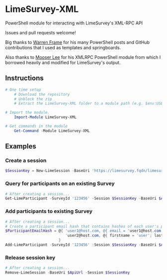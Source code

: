 # LimeSurvey-XML
PowerShell module for interacting with LimeSurvey's XML-RPC API

Issues and pull requests welcome!

Big thanks to [Warren Frame](https://github.com/RamblingCookieMonster) for his many PowerShell posts and GitHub contributions that I used as templates and springboards.

Also thanks to [Mooser Lee](https://github.com/mosserlee/PSClient-for-XML-RPC) for his XMLRPC PowerShell module from which I borrowed heavily and modified for LimeSurvey's output. 

## Instructions

```powershell
# One time setup
    # Download the repository
    # Unblock the zip
    # Extract the LimeSurvey-XML folder to a module path (e.g. $env:USERPROFILE\Documents\WindowsPowerShell\Modules\)

# Import the module.
    Import-Module LimeSurvey-XML

# Get commands in the module
    Get-Command -Module LimeSurvey-XML

```

## Examples

### Create a session

```powershell
$SessionKey = New-LimeSession -BaseUri 'https://limesurvey.fqdn/limesurvey/index.php?r=admin/remotecontrol' -Credential (Get-Credential)
```

### Query for participants on an existing Survey

```powershell
# After creating a session...
Get-LimeParticipant -SurveyId '123456' -Session $SessionKey -BaseUri $ApiUrl
```

### Add participants to existing Survey

```powershell
# After creating a session...
# Create a participant email hash that contains hashes of each user's properties
$ParticipantEmailHash = @{ 'user1@host.com, @{ email = 'user1@host.com' }.
                           'user2@host.com, @{ firstname = 'user'; lastname = '2'; email = 'user2@host.com' }
                        }
Add-LimeParticipant -SurveyId '123456' -Session $SessionKey -BaseUri $ApiUrl -InputObject $ParticipantEmailHash
```

### Release session key

```powershell
# After creating a session...
Remove-LimeSession -BaseUri $ApiUrl -Session $SessionKey
```
